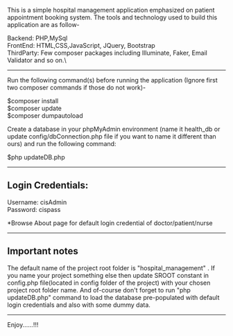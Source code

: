 This is a simple hospital management application emphasized on patient appointment booking system. The tools and technology used to build this application are as follow-

Backend: PHP,MySql\
FrontEnd: HTML,CSS,JavaScript, JQuery, Bootstrap\
ThirdParty: Few composer packages including Illuminate, Faker, Email Validator and so on.\

-----------------------------------------------------------------------------------------


Run the following command(s) before running the application (Ignore first two composer commands if those do not work)-

$composer install \
$composer update \
$composer dumpautoload



Create a database in your phpMyAdmin environment (name it health_db or update config/dbConnection.php file if you want to name it different than ours) and run the following command:

$php updateDB.php

------------------------

Login Credentials:
------------------------
Username: cisAdmin\
Password: cispass

*Browse About page for default login credential of doctor/patient/nurse

-----------------------------------------------------------
Important notes
----------------------------------------------------------
The default name of the project root folder is "hospital_management" . If you name your project something else
then update SROOT constant in config.php file(located in config folder of the project) with your chosen project root folder name.
And of-course don't forget to run "php updateDB.php" command to load the database pre-populated with default login credentials and 
also with some dummy data.

----------------
Enjoy......!!!
